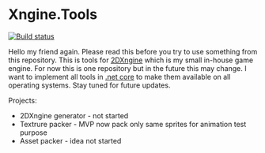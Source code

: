 # Xngine.Tools
[![Build status](https://ci.appveyor.com/api/projects/status/djk0sn36rswevkex?svg=true)](https://ci.appveyor.com/project/Harunx9/xngine-tools)

Hello my friend again. Please read this before you try to use something from this repository.
This is tools for [2DXngine](https://github.com/Harunx9/2DXngine) which is my small in-house game engine.
For now this is one repository but in the future this may change. I want to implement all tools in
[.net core](https://github.com/dotnet/core) to make them available on all operating systems.
Stay tuned for future updates.

Projects:
- 2DXngine generator - not started
- Textrure packer - MVP now pack only same sprites for animation test purpose
- Asset packer - idea not started

